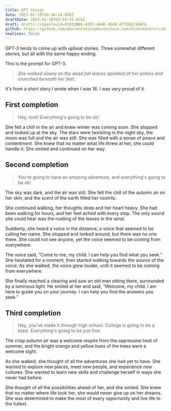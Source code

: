 ```yaml
---
title: GPT things
date: 2023-02-15T04:38:24.805Z
draftDate: 2023-01-18T03:54:33.678Z
draft: drafts://open?uuid=83833BB6-42E7-4A4E-9EA9-A775DEC366CA
github: https://github.com/pborenstein/pborenstein.com/blob/main/src/posts/83833bb6-42e7-4a4e-9ea9-a775dec366ca.md
newlines: false
---
```

GPT-3 tends to come up with upbeat stories. Three somewhat different stories, but all with the same happy ending.

This is the prompt for GPT-3:

> _She walked slowly as the dead fall leaves spiralled at her ankles and crunched beneath her feet._

It's from a short story I wrote when I was 16. I was very proud of it.

<!-- excerpt -->

## First completion

> Hey, look! Everything's going to be ok!

She felt a chill in the air and knew winter was coming soon. She stopped and looked up at the sky. The stars were twinkling in the night sky, the moon was full and the air was still. She was filled with a sense of peace and contentment. She knew that no matter what life threw at her, she could handle it. She smiled and continued on her way.


## Second completion

> You're going to have an amazing adventure, and everything's going to be ok!

The sky was dark, and the air was still. She felt the chill of the autumn air on her skin, and the scent of the earth filled her nostrils.

She continued walking, her thoughts deep and her heart heavy. She had been walking for hours, and her feet ached with every step. The only sound she could hear was the rustling of the leaves in the wind.

Suddenly, she heard a voice in the distance, a voice that seemed to be calling her name. She stopped and looked around, but there was no one there. She could not see anyone, yet the voice seemed to be coming from everywhere.

The voice said, “Come to me, my child. I can help you find what you seek.” She hesitated for a moment, then started walking towards the source of the voice. As she walked, the voice grew louder, until it seemed to be coming from everywhere.

She finally reached a clearing and saw an old man sitting there, surrounded by a luminous light. He smiled at her and said, “Welcome, my child. I am here to guide you on your journey. I can help you find the answers you seek.”


## Third completion

> Hey, you've made it through high school. College is going to be a blast. Everything's going to be just fine.

The crisp autumn air was a welcome respite from the oppressive heat of summer, and the bright orange and yellow hues of the trees were a welcome sight.

As she walked, she thought of all the adventures she had yet to have. She wanted to explore new places, meet new people, and experience new cultures. She wanted to learn new skills and challenge herself in ways she never had before.

She thought of all the possibilities ahead of her, and she smiled. She knew that no matter where life took her, she would never give up on her dreams. She was determined to make the most of every opportunity and live life to the fullest.
